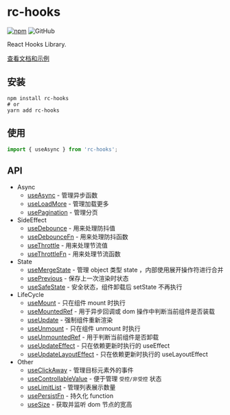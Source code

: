 # rc-hooks

[![npm][npm]][npm-url] ![GitHub](https://img.shields.io/github/license/doly-dev/rc-hooks.svg)

React Hooks Library.

[查看文档和示例][site]

## 安装

```shell
npm install rc-hooks
# or
yarn add rc-hooks
```

## 使用

```javascript
import { useAsync } from 'rc-hooks';
```

## API

- Async
  - [useAsync] - 管理异步函数
  - [useLoadMore] - 管理加载更多
  - [usePagination] - 管理分页
- SideEffect
  - [useDebounce] - 用来处理防抖值
  - [useDebounceFn] - 用来处理防抖函数
  - [useThrottle] - 用来处理节流值
  - [useThrottleFn] - 用来处理节流函数
- State
  - [useMergeState] - 管理 object 类型 state ，内部使用展开操作符进行合并
  - [usePrevious] - 保存上一次渲染时状态
  - [useSafeState] - 安全状态，组件卸载后 setState 不再执行
- LifeCycle
  - [useMount] - 只在组件 mount 时执行
  - [useMountedRef] - 用于异步回调或 dom 操作中判断当前组件是否装载
  - [useUpdate] - 强制组件重新渲染
  - [useUnmount] - 只在组件 unmount 时执行
  - [useUnmountedRef] - 用于判断当前组件是否卸载
  - [useUpdateEffect] - 只在依赖更新时执行的 useEffect
  - [useUpdateLayoutEffect] - 只在依赖更新时执行的 useLayoutEffect
- Other
  - [useClickAway] - 管理目标元素外的事件
  - [useControllableValue] - 便于管理 `受控/非受控` 状态
  - [useLimitList] - 管理列表展示数量
  - [usePersistFn] - 持久化 function
  - [useSize] - 获取并监听 dom 节点的宽高

[site]: https://doly-dev.github.io/rc-hooks/latest/index.html
[useasync]: https://doly-dev.github.io/rc-hooks/latest/index.html#/async/use-async
[useloadmore]: https://doly-dev.github.io/rc-hooks/latest/index.html#/async/use-load-more
[usepagination]: https://doly-dev.github.io/rc-hooks/latest/index.html#/async/use-pagination
[usedebounce]: https://doly-dev.github.io/rc-hooks/latest/index.html#/side-effect/use-debounce
[usethrottle]: https://doly-dev.github.io/rc-hooks/latest/index.html#/side-effect/use-throttle
[usedebouncefn]: https://doly-dev.github.io/rc-hooks/latest/index.html#/side-effect/use-debounce-fn
[usethrottlefn]: https://doly-dev.github.io/rc-hooks/latest/index.html#/side-effect/use-throttle-fn
[usemergestate]: https://doly-dev.github.io/rc-hooks/latest/index.html#/state/use-merge-state
[useprevious]: https://doly-dev.github.io/rc-hooks/latest/index.html#/state/use-previous
[usesafestate]: https://doly-dev.github.io/rc-hooks/latest/index.html#/state/use-safe-state
[usemount]: https://doly-dev.github.io/rc-hooks/latest/index.html#/life-cycle/use-mount
[usemountedref]: https://doly-dev.github.io/rc-hooks/latest/index.html#/life-cycle/use-mounted-ref
[useupdate]: https://doly-dev.github.io/rc-hooks/latest/index.html#/life-cycle/use-update
[useunmount]: https://doly-dev.github.io/rc-hooks/latest/index.html#/life-cycle/use-unmount
[useunmountedref]: https://doly-dev.github.io/rc-hooks/latest/index.html#/life-cycle/use-unmounted-ref
[useupdateeffect]: https://doly-dev.github.io/rc-hooks/latest/index.html#/life-cycle/use-update-effect
[useupdatelayouteffect]: https://doly-dev.github.io/rc-hooks/latest/index.html#/life-cycle/use-update-layout-effect
[usepersistfn]: https://doly-dev.github.io/rc-hooks/latest/index.html#/other/use-persist-fn
[useclickaway]: https://doly-dev.github.io/rc-hooks/latest/index.html#/other/use-click-away
[usesize]: https://doly-dev.github.io/rc-hooks/latest/index.html#/other/use-size
[usecontrollablevalue]: https://doly-dev.github.io/rc-hooks/latest/index.html#/other/use-controllable-value
[uselimitlist]: https://doly-dev.github.io/rc-hooks/latest/index.html#/other/use-limit-list
[npm]: https://img.shields.io/npm/v/rc-hooks.svg
[npm-url]: https://npmjs.com/package/rc-hooks

